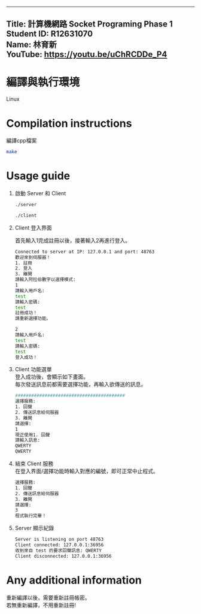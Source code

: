 <!-- title: 計算機網路 Socket Programing Phase 1 -->
---
Title: 計算機網路 Socket Programing Phase 1   
Student ID: R12631070  
Name: 林育新  
YouTube: https://youtu.be/uChRCDDe_P4
---
# 編譯與執行環境
Linux

# Compilation instructions
編譯cpp檔案  
```bash
make
```

# Usage guide

1. 啟動 Server 和 Client
    ```bash
    ./server
    ```

    ```bash
    ./client
    ```

2. Client 登入界面  

    首先輸入1完成註冊以後，接著輸入2再進行登入。  
    ```bash
    Connected to server at IP: 127.0.0.1 and port: 48763
    歡迎來到伺服器！
    1. 註冊
    2. 登入
    3. 離開
    請輸入阿拉伯數字以選擇模式:
    1
    請輸入用戶名:
    test
    請輸入密碼:
    test
    註冊成功！
    請重新選擇功能。

    2
    請輸入用戶名:
    test
    請輸入密碼:
    test
    登入成功！
    ```

3. Client 功能選單  
    登入成功後，會顯示如下畫面。  
    每次發送訊息前都需要選擇功能，再輸入欲傳送的訊息。
    ```bash
    #########################################
    選擇服務:
    1. 回聲
    2. 傳送訊息給伺服器
    3. 離開
    請選擇:
    1
    現正使用1. 回聲
    請輸入訊息:
    QWERTY
    QWERTY
    ```

4. 結束 Client 服務  
   在登入界面/選擇功能時輸入對應的編號，即可正常中止程式。
    ```bash
    選擇服務:
    1. 回聲
    2. 傳送訊息給伺服器
    3. 離開
    請選擇:
    3
    程式執行完畢！
    ```

5. Server 顯示紀錄
    ```bash
    Server is listening on port 48763
    Client connected: 127.0.0.1:36956
    收到來自 test 的要求回聲訊息: QWERTY
    Client disconnected: 127.0.0.1:36956
    ```

# Any additional information
重新編譯以後，需要重新註冊帳密。  
若無重新編譯，不用重新註冊!